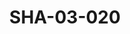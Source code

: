 ---
pid: SHA-03-020
title: SHA-03-020
language: ar
original_label: 
rights: شرحبيل احمد
location_of_original: شرحبيل احمد
photographer_or_studio: 
scanned_from: photograph 17.9 by 24
_date: 1957-1958
location: مصر، المنوفية، سرس الليان
description: كل المبعوثين والاساتذة من ضمنهم شرحبيل احمد وعبد المنعم نجار
additional_notes: 
permission_display: 'yes'
on_server: 'no'
on_website: 'no'
permalink: /photopages/ar/SHA-03-020
layout: photo-page
---